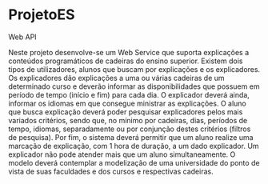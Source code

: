 # ProjetoES
Web API 


Neste projeto desenvolve-se um Web Service que suporta explicações a conteúdos programáticos de cadeiras do ensino superior. 
Existem dois tipos de utilizadores, alunos que buscam por explicações e os explicadores.
Os explicadores dão explicações a uma ou várias cadeiras de um determinado curso e deverão informar as disponibilidades que possuem em período de
tempo (início e fim) para cada dia. O explicador deverá ainda, informar os idiomas em que consegue
ministrar as explicações.
O aluno que busca explicação deverá poder pesquisar explicadores pelos mais variados critérios, sendo
que, no mínimo por cadeiras, dias, períodos de tempo, idiomas, separadamente ou por conjunção destes
critérios (filtros de pesquisa).
Por fim, o sistema deverá permitir que um aluno realize uma marcação de explicação, com 1 hora de
duração, a um dado explicador. Um explicador não pode atender mais que um aluno simultaneamente.
O modelo deverá contemplar a modelização de uma universidade do ponto de vista de suas faculdades e
dos cursos e respectivas cadeiras.
